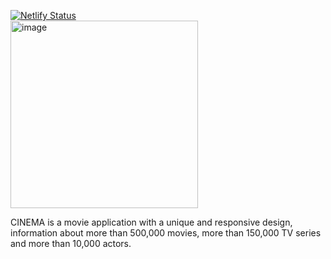 [![Netlify Status](https://api.netlify.com/api/v1/badges/cde5d66f-7bf5-4b18-95d2-1d106415273f/deploy-status)](https://app.netlify.com/sites/cineema/deploys)
<br/>
<img src="https://ucarecdn.com/f032e7d9-f697-4149-bbe3-79167029ccc2/0.jpg" alt="image" width="300px">
<p>CINEMA is a movie application with a unique and responsive design, information about more than 500,000 movies,
        more than 150,000 TV series and more than 10,000 actors.</p>